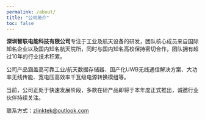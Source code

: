 ```yaml
---
permalink: /about/
title: "公司简介"
toc: false
---
```


**深圳智联电能科技有限公司**专注于工业及航天设备的研发，团队核心成员来自国际知名企业以及国内知名航天院所，同时与国内知名高校保持密切合作，团队拥有超过10年的行业技术积累。

公司产品涵盖高可靠工业/航天数据存储器、国产化UWB无线通信解决方案、大功率无线传能、宽电压高效率千瓦级电源转换模组等。

当前，公司正处于快速发展阶段，多款在研产品即将于本年度正式推出，诚邀行业伙伴持续关注。

联系方式：zlinktek@outlook.com
